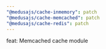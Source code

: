 ```yaml
---
"@medusajs/cache-inmemory": patch
"@medusajs/cache-memcached": patch
"@medusajs/cache-redis": patch
---
```


feat: Memcached cache module
